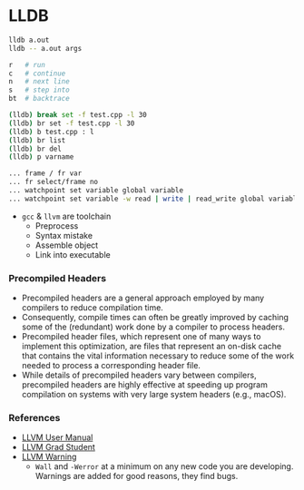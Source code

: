 # LLDB

```bash
lldb a.out
lldb -- a.out args

r   # run
c   # continue
n   # next line
s   # step into
bt  # backtrace

(lldb) break set -f test.cpp -l 30
(lldb) br set -f test.cpp -l 30
(lldb) b test.cpp : l
(lldb) br list
(lldb) br del
(lldb) p varname

... frame / fr var
... fr select/frame no
... watchpoint set variable global variable
... watchpoint set variable -w read | write | read_write global variable
```

- `gcc` & `llvm` are toolchain
    - Preprocess
    - Syntax mistake
    - Assemble object
    - Link into executable

### Precompiled Headers

- Precompiled headers are a general approach employed by many compilers to reduce compilation time.
- Consequently, compile times can often be greatly improved by caching some of the (redundant) work done by a compiler to process headers. 
- Precompiled header files, which represent one of many ways to implement this optimization, are files that represent an on-disk cache that contains the vital information necessary to reduce some of the work needed to process a corresponding header file. 
- While details of precompiled headers vary between compilers, precompiled headers are highly effective at speeding up program compilation on systems with very large system headers (e.g., macOS).


### References
- [LLVM User Manual](https://clang.llvm.org/docs/UsersManual.html#terminology)
- [LLVM Grad Student](http://www.cs.cornell.edu/~asampson/blog/llvm.html)
- [LLVM Warning](https://softwareengineering.stackexchange.com/questions/122608/clang-warning-flags-for-objective-c-development/124574#124574)
    - `Wall` and `-Werror` at a minimum on any new code you are developing. Warnings are added for good reasons, they find bugs.